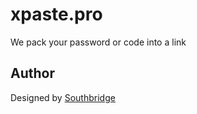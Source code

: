 # xpaste.pro

We pack your password or code into a link

## Author

Designed by [Southbridge](https://southbridge.io)
